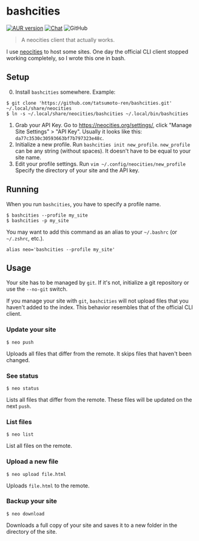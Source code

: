 # bashcities

[![AUR version](https://img.shields.io/aur/version/bashcities)](https://aur.archlinux.org/packages/bashcities)
[![Chat](https://img.shields.io/badge/chat-join-green)](https://tatsumoto-ren.github.io/blog/join-our-community.html)
![GitHub](https://img.shields.io/github/license/tatsumoto-ren/bashcities)

> A neocities client that actually works.

I use [neocities](https://neocities.org/) to host some sites.
One day the official CLI client stopped working completely,
so I wrote this one in bash.

## Setup

0) Install `bashcities` somewhere. Example:
```
$ git clone 'https://github.com/tatsumoto-ren/bashcities.git' ~/.local/share/neocities
$ ln -s ~/.local/share/neocities/bashcities ~/.local/bin/bashcities
```
1) Grab your API Key.
Go to https://neocities.org/settings/,
click "Manage Site Settings" > "API Key".
Usually it looks like this: `da77c3530c30593663bf7b797323e48c`.
2) Initialize a new profile.
Run `bashcities init new_profile`.
`new_profile` can be any string (without spaces).
It doesn't have to be equal to your site name.
3) Edit your profile settings.
Run `vim ~/.config/neocities/new_profile`
Specify the directory of your site and the API key.

## Running

When you run `bashcities`, you have to specify a profile name.

```
$ bashcities --profile my_site
$ bashcities -p my_site
```

You may want to add this command as an alias to your `~/.bashrc` (or `~/.zshrc`, etc.).

```
alias neo='bashcities --profile my_site'
```

## Usage

Your site has to be managed by `git`.
If it's not, initialize a git repository or use the `--no-git` switch.

If you manage your site with `git`,
`bashcities` will not upload files that you haven't added to the index.
This behavior resembles that of the official CLI client.

### Update your site

```
$ neo push
```

Uploads all files that differ from the remote.
It skips files that haven't been changed.

### See status

```
$ neo status
```

Lists all files that differ from the remote.
These files will be updated on the next `push`.

### List files

```
$ neo list
```

List all files on the remote.

### Upload a new file

```
$ neo upload file.html
```

Uploads `file.html` to the remote.

### Backup your site

```
$ neo download
```

Downloads a full copy of your site
and saves it to a new folder in the directory of the site.
